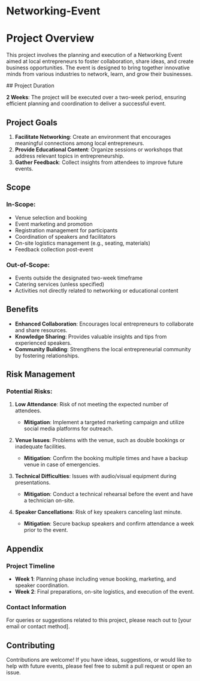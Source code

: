 # Networking-Event
 <h1>Project Overview</h1>
 <p>
This project involves the planning and execution of a Networking Event aimed at local entrepreneurs to foster collaboration, share ideas, and create business opportunities. The event is designed to bring together innovative minds from various industries to network, learn, and grow their businesses.
</p>
## Project Duration

**2 Weeks**: The project will be executed over a two-week period, ensuring efficient planning and coordination to deliver a successful event.

## Project Goals

1. **Facilitate Networking**: Create an environment that encourages meaningful connections among local entrepreneurs.
2. **Provide Educational Content**: Organize sessions or workshops that address relevant topics in entrepreneurship.
3. **Gather Feedback**: Collect insights from attendees to improve future events.

## Scope

### In-Scope:
- Venue selection and booking
- Event marketing and promotion
- Registration management for participants
- Coordination of speakers and facilitators
- On-site logistics management (e.g., seating, materials)
- Feedback collection post-event

### Out-of-Scope:
- Events outside the designated two-week timeframe
- Catering services (unless specified)
- Activities not directly related to networking or educational content

## Benefits

- **Enhanced Collaboration**: Encourages local entrepreneurs to collaborate and share resources.
- **Knowledge Sharing**: Provides valuable insights and tips from experienced speakers.
- **Community Building**: Strengthens the local entrepreneurial community by fostering relationships.

## Risk Management

### Potential Risks:
1. **Low Attendance**: Risk of not meeting the expected number of attendees.
   - **Mitigation**: Implement a targeted marketing campaign and utilize social media platforms for outreach.
   
2. **Venue Issues**: Problems with the venue, such as double bookings or inadequate facilities.
   - **Mitigation**: Confirm the booking multiple times and have a backup venue in case of emergencies.

3. **Technical Difficulties**: Issues with audio/visual equipment during presentations.
   - **Mitigation**: Conduct a technical rehearsal before the event and have a technician on-site.

4. **Speaker Cancellations**: Risk of key speakers canceling last minute.
   - **Mitigation**: Secure backup speakers and confirm attendance a week prior to the event.

## Appendix

### Project Timeline
- **Week 1**: Planning phase including venue booking, marketing, and speaker coordination.
- **Week 2**: Final preparations, on-site logistics, and execution of the event.

### Contact Information
For queries or suggestions related to this project, please reach out to [your email or contact method].

## Contributing

Contributions are welcome! If you have ideas, suggestions, or would like to help with future events, please feel free to submit a pull request or open an issue.

